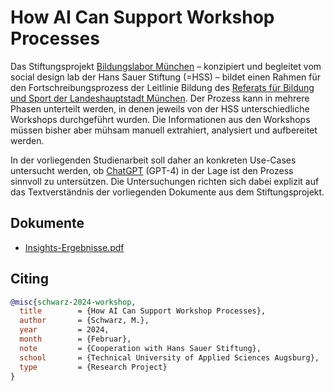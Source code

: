 # How AI Can Support Workshop Processes

Das Stiftungsprojekt [Bildungslabor München](https://www.hanssauerstiftung.de/bildungslabor-muenchen-im-admin-lab-zu-neuen-zielformulierungen/) – konzipiert und begleitet vom social design lab der Hans Sauer Stiftung (=HSS) – bildet einen Rahmen für den Fortschreibungsprozess der Leitlinie Bildung des [Referats für Bildung und Sport der Landeshauptstadt München](https://www.muenchen.de/rathaus/Stadtverwaltung/Referat-fuer-Bildung-und-Sport.html). Der Prozess kann in mehrere Phasen unterteilt werden, in denen jeweils von der HSS unterschiedliche Workshops durchgeführt wurden. Die Informationen aus den Workshops müssen bisher aber mühsam manuell extrahiert, analysiert und aufbereitet werden.

In der vorliegenden Studienarbeit soll daher an konkreten Use-Cases untersucht werden, ob [ChatGPT](https://openai.com/chatgpt) (GPT-4) in der Lage ist den Prozess sinnvoll zu untersützen. Die Untersuchungen richten sich dabei explizit auf das Textverständnis der vorliegenden Dokumente aus dem Stiftungsprojekt.

## Dokumente

* [Insights-Ergebnisse.pdf](docs/insights-results.pdf)

## Citing

```bibtex
@misc{schwarz-2024-workshop,
  title        = {How AI Can Support Workshop Processes},
  author       = {Schwarz, M.},
  year         = 2024,
  month        = {Februar},
  note         = {Cooperation with Hans Sauer Stiftung},
  school       = {Technical University of Applied Sciences Augsburg},
  type         = {Research Project}
}
```

